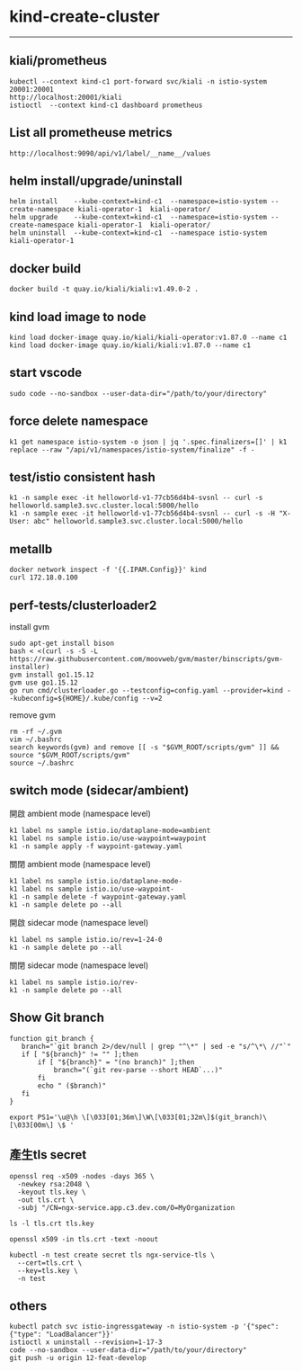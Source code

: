 # kind-create-cluster

---

## kiali/prometheus
```
kubectl --context kind-c1 port-forward svc/kiali -n istio-system 20001:20001
http://localhost:20001/kiali
istioctl  --context kind-c1 dashboard prometheus
```

## List all prometheuse metrics
```
http://localhost:9090/api/v1/label/__name__/values
```

## helm install/upgrade/uninstall
```
helm install    --kube-context=kind-c1  --namespace=istio-system --create-namespace kiali-operator-1  kiali-operator/
helm upgrade    --kube-context=kind-c1  --namespace=istio-system --create-namespace kiali-operator-1  kiali-operator/
helm uninstall  --kube-context=kind-c1  --namespace istio-system  kiali-operator-1 
```

## docker build
```
docker build -t quay.io/kiali/kiali:v1.49.0-2 .
```

## kind load image to node
```
kind load docker-image quay.io/kiali/kiali-operator:v1.87.0 --name c1
kind load docker-image quay.io/kiali/kiali:v1.87.0 --name c1
```

## start vscode
```
sudo code --no-sandbox --user-data-dir="/path/to/your/directory"
```

## force delete namespace
```
k1 get namespace istio-system -o json | jq '.spec.finalizers=[]' | k1 replace --raw "/api/v1/namespaces/istio-system/finalize" -f -
```

## test/istio consistent hash
```
k1 -n sample exec -it helloworld-v1-77cb56d4b4-svsnl -- curl -s helloworld.sample3.svc.cluster.local:5000/hello
k1 -n sample exec -it helloworld-v1-77cb56d4b4-svsnl -- curl -s -H "X-User: abc" helloworld.sample3.svc.cluster.local:5000/hello
```

## metallb 
```
docker network inspect -f '{{.IPAM.Config}}' kind
curl 172.18.0.100
```

## perf-tests/clusterloader2
install gvm
```
sudo apt-get install bison
bash < <(curl -s -S -L https://raw.githubusercontent.com/moovweb/gvm/master/binscripts/gvm-installer)
gvm install go1.15.12
gvm use go1.15.12
go run cmd/clusterloader.go --testconfig=config.yaml --provider=kind --kubeconfig=${HOME}/.kube/config --v=2
```
remove gvm
```
rm -rf ~/.gvm
vim ~/.bashrc 
search keywords(gvm) and remove [[ -s "$GVM_ROOT/scripts/gvm" ]] && source "$GVM_ROOT/scripts/gvm"
source ~/.bashrc  
```

## switch mode (sidecar/ambient)
開啟 ambient mode (namespace level)
```
k1 label ns sample istio.io/dataplane-mode=ambient
k1 label ns sample istio.io/use-waypoint=waypoint
k1 -n sample apply -f waypoint-gateway.yaml
```
關閉 ambient mode (namespace level)
```
k1 label ns sample istio.io/dataplane-mode-
k1 label ns sample istio.io/use-waypoint-
k1 -n sample delete -f waypoint-gateway.yaml
k1 -n sample delete po --all
```
開啟 sidecar mode (namespace level)
```
k1 label ns sample istio.io/rev=1-24-0
k1 -n sample delete po --all
```
關閉 sidecar mode (namespace level)
```
k1 label ns sample istio.io/rev-
k1 -n sample delete po --all
```

## Show Git branch
```
function git_branch {
   branch="`git branch 2>/dev/null | grep "^\*" | sed -e "s/^\*\ //"`"
   if [ "${branch}" != "" ];then
       if [ "${branch}" = "(no branch)" ];then
           branch="(`git rev-parse --short HEAD`...)"
       fi
       echo " ($branch)"
   fi
}

export PS1='\u@\h \[\033[01;36m\]\W\[\033[01;32m\]$(git_branch)\[\033[00m\] \$ '
```

## 產生tls secret
```
openssl req -x509 -nodes -days 365 \
  -newkey rsa:2048 \
  -keyout tls.key \
  -out tls.crt \
  -subj "/CN=ngx-service.app.c3.dev.com/O=MyOrganization

ls -l tls.crt tls.key

openssl x509 -in tls.crt -text -noout

kubectl -n test create secret tls ngx-service-tls \
  --cert=tls.crt \
  --key=tls.key \
  -n test 
```

## others
```
kubectl patch svc istio-ingressgateway -n istio-system -p '{"spec": {"type": "LoadBalancer"}}'
istioctl x uninstall --revision=1-17-3
code --no-sandbox --user-data-dir="/path/to/your/directory"
git push -u origin 12-feat-develop
```